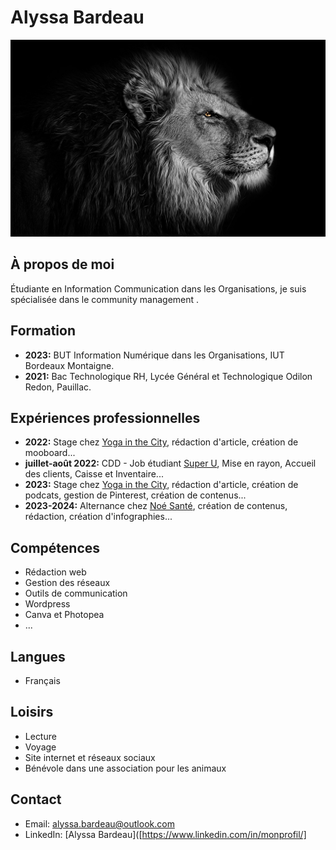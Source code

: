 # Alyssa Bardeau
![photo cv](./felins-lion-noir.jpg)
## À propos de moi
Étudiante en Information Communication dans les Organisations, je suis spécialisée dans le community management .

## Formation
- **2023:** BUT Information Numérique dans les Organisations, IUT Bordeaux Montaigne.
- **2021:** Bac Technologique RH, Lycée Général et Technologique Odilon Redon, Pauillac.

## Expériences professionnelles
- **2022:** Stage chez [Yoga in the City](#), rédaction d'article, création de mooboard...
- **juillet-août 2022:** CDD - Job étudiant [Super U](#), Mise en rayon, Accueil des clients, Caisse et Inventaire...
- **2023:** Stage chez [Yoga in the City](#), rédaction d'article, création de podcats, gestion de Pinterest, création de contenus...
- **2023-2024:** Alternance chez [Noé Santé](#), création de contenus, rédaction, création d'infographies...

## Compétences
- Rédaction web
- Gestion des réseaux
- Outils de communication
- Wordpress
- Canva et Photopea
- ...

## Langues
- Français

## Loisirs
- Lecture
- Voyage
- Site internet et réseaux sociaux
- Bénévole dans une association pour les animaux

## Contact
- Email: alyssa.bardeau@outlook.com
- LinkedIn: [Alyssa Bardeau]([https://www.linkedin.com/in/monprofil/]
